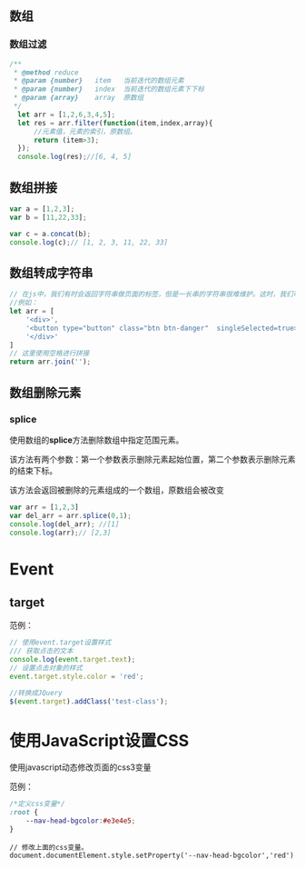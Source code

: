 ## 数组

### 数组过滤

```javascript
/**
 * @method reduce
 * @param {number}   item   当前迭代的数组元素
 * @param {number}   index  当前迭代的数组元素下下标
 * @param {array}    array  原数组
 */
  let arr = [1,2,6,3,4,5];
  let res = arr.filter(function(item,index,array){
      //元素值，元素的索引，原数组。
      return (item>3);
  });
  console.log(res);//[6, 4, 5]
```



## 数组拼接

```javascript
var a = [1,2,3];
var b = [11,22,33];

var c = a.concat(b);
console.log(c);// [1, 2, 3, 11, 22, 33]
```



## 数组转成字符串

```javascript
// 在js中，我们有时会返回字符串做页面的标签，但是一长串的字符串很难维护。这时，我们可以将其拆分成几个字符串数组，然后进行join拼接返回。
//例如：
let arr = [
    '<div>',
    '<button type="button" class="btn btn-danger"  singleSelected=true>删 除</button>',
    '</div>'
]
// 这里使用空格进行拼接
return arr.join('');
```



## 数组删除元素

### splice

使用数组的**splice**方法删除数组中指定范围元素。

该方法有两个参数：第一个参数表示删除元素起始位置，第二个参数表示删除元素的结束下标。

该方法会返回被删除的元素组成的一个数组，原数组会被改变

```javascript
var arr = [1,2,3]
var del_arr = arr.splice(0,1);
console.log(del_arr); //[1]
console.log(arr);// [2,3]
```





# Event

## target

范例：

```javascript
// 使用event.target设置样式
/// 获取点击的文本
console.log(event.target.text);
// 设置点击对象的样式
event.target.style.color = 'red';

//转换成JQuery
$(event.target).addClass('test-class');
```



# 使用JavaScript设置CSS

使用javascript动态修改页面的css3变量

范例：

```css
/*定义css变量*/
:root {
    --nav-head-bgcolor:#e3e4e5;
}
```

```javasc
// 修改上面的css变量。
document.documentElement.style.setProperty('--nav-head-bgcolor','red')
```

